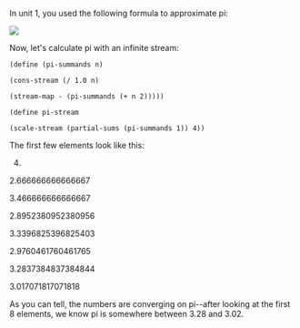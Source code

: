 In unit 1, you used the following formula to approximate pi:

![](http://mitpress.mit.edu/sicp/full-text/book/ch3-Z-G-41.gif)

Now, let's calculate pi with an infinite stream:

`(define (pi-summands n)`

`(cons-stream (/ 1.0 n)`

`(stream-map - (pi-summands (+ n 2)))))`

`(define pi-stream`

`(scale-stream (partial-sums (pi-summands 1)) 4))`

The first few elements look like this:

4.

2.666666666666667

3.466666666666667

2.8952380952380956

3.3396825396825403

2.9760461760461765

3.2837384837384844

3.017071817071818

As you can tell, the numbers are converging on pi--after looking at the first
8 elements, we know pi is somewhere between 3.28 and 3.02.

